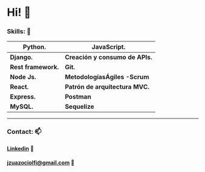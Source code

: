 # Hi! 👋

### Skills: :loudspeaker:

| **Python.**         | **JavaScript.**                 |
| ------------------- | ------------------------------- |
| **Django.**         | **Creación y consumo de APIs.** |
| **Rest framework.** | **Git.**                        |
| **Node Js.**        | **MetodologíasÁgiles -Scrum**   |
| **React.**          | **Patrón de arquitectura MVC.** |
| **Express.**        | **Postman**                     |
| **MySQL.**          | **Sequelize**                   |

------

### Contact: :mailbox:

#### [Linkedin](https://www.linkedin.com/in/jzuazociolfi/) :bookmark_tabs:

#### jzuazociolfi@gmail.com :e-mail:
